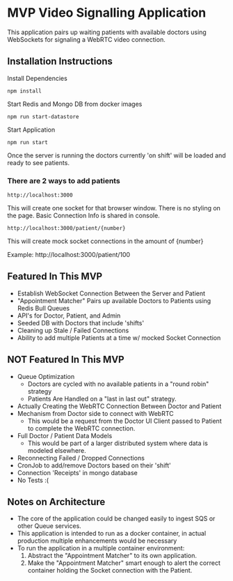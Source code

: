 # MVP Video Signalling Application

This application pairs up waiting patients with available doctors using WebSockets 
for signaling a WebRTC video connection. 

## Installation Instructions
Install Dependencies
````
npm install
````
Start Redis and Mongo DB from docker images
````
npm run start-datastore
````
Start Application
````
npm run start
````
Once the server is running the doctors currently 'on shift' will be loaded and ready to see patients.

### There are 2 ways to add patients

```http://localhost:3000```

This will create one socket for that browser window. There is no styling on the page. Basic Connection Info is shared in console.

````http://localhost:3000/patient/{number}````

This will create mock socket connections in the amount of {number}

Example: http://localhost:3000/patient/100

## Featured In This MVP

- Establish WebSocket Connection Between the Server and Patient 
- "Appointment Matcher" Pairs up available Doctors to Patients using Redis Bull Queues
- API's for Doctor, Patient, and Admin
- Seeded DB with Doctors that include 'shifts'
- Cleaning up Stale / Failed Connections
- Ability to add multiple Patients at a time w/ mocked Socket Connection
  
## NOT Featured In This MVP

- Queue Optimization
  - Doctors are cycled with no available patients in a "round robin" strategy
  - Patients Are Handled on a "last in last out" strategy.
- Actually Creating the WebRTC Connection Between Doctor and Patient
- Mechanism from Doctor side to connect with WebRTC
  - This would be a request from the Doctor UI Client passed to Patient to complete the WebRTC connection.
- Full Doctor / Patient Data Models
  - This would be part of a larger distributed system where data is modeled elsewhere.
- Reconnecting Failed / Dropped Connections
- CronJob to add/remove Doctors based on their 'shift'
- Connection 'Receipts' in mongo database
- No Tests :(

## Notes on Architecture

- The core of the application could be changed easily to ingest SQS or other Queue services. 
- This application is intended to run as a docker container, in actual production multiple enhancements would be necessary
- To run the application in a multiple container environment:  
  1. Abstract the "Appointment Matcher" to its own application.
  2. Make the "Appointment Matcher" smart enough to alert the correct container holding the Socket connection with the Patient. 
  